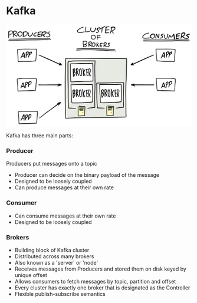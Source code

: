 # Kafka

![](../.gitbook/assets/41853aed-98cc-4beb-9734-5e3e0729178c.png)

Kafka has three main parts:

### Producer

Producers put messages onto a topic

* Producer can decide on the binary payload of the message
* Designed to be loosely coupled
* Can produce messages at their own rate 

### Consumer

* Can consume messages at their own rate
* Designed to be loosely coupled

### Brokers

* Building block of Kafka cluster
* Distributed across many brokers
* Also known as a 'server' or 'node'
* Receives messages from Producers and stored them on disk keyed by unique offset
* Allows consumers to fetch messages by topic, partition and offset
* Every cluster has exactly one broker that is designated as the Controller
* Flexible publish-subscribe semantics



